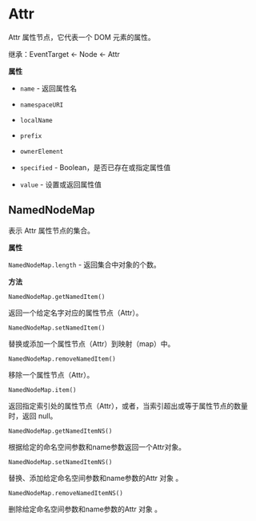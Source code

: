# Attr

Attr 属性节点，它代表一个 DOM 元素的属性。

继承：EventTarget <- Node <- Attr

**属性**

- `name` - 返回属性名

- `namespaceURI`

- `localName`

- `prefix`

- `ownerElement`

- `specified` - Boolean，是否已存在或指定属性值

- `value` - 设置或返回属性值

## NamedNodeMap

表示 Attr 属性节点的集合。

**属性**

`NamedNodeMap.length` - 返回集合中对象的个数。

**方法**

	NamedNodeMap.getNamedItem()

返回一个给定名字对应的属性节点（Attr）。

	NamedNodeMap.setNamedItem()

替换或添加一个属性节点（Attr）到映射（map）中。

	NamedNodeMap.removeNamedItem()

移除一个属性节点（Attr）。

	NamedNodeMap.item()

返回指定索引处的属性节点（Attr），或者，当索引超出或等于属性节点的数量时，返回 null。

	NamedNodeMap.getNamedItemNS()

根据给定的命名空间参数和name参数返回一个Attr对象。

	NamedNodeMap.setNamedItemNS()

替换、添加给定命名空间参数和name参数的Attr 对象 。

	NamedNodeMap.removeNamedItemNS()

删除给定命名空间参数和name参数的Attr 对象 。